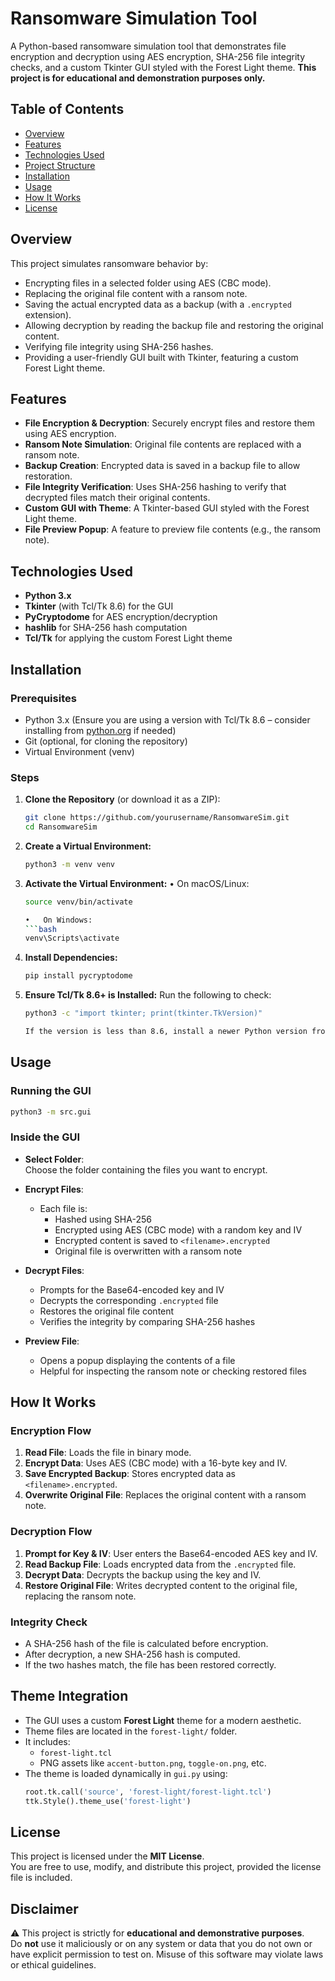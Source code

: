 # Ransomware Simulation Tool

A Python-based ransomware simulation tool that demonstrates file encryption and decryption using AES encryption, SHA-256 file integrity checks, and a custom Tkinter GUI styled with the Forest Light theme. **This project is for educational and demonstration purposes only.**

## Table of Contents

- [Overview](#overview)
- [Features](#features)
- [Technologies Used](#technologies-used)
- [Project Structure](#project-structure)
- [Installation](#installation)
- [Usage](#usage)
- [How It Works](#how-it-works)
- [License](#license)


## Overview

This project simulates ransomware behavior by:
- Encrypting files in a selected folder using AES (CBC mode).
- Replacing the original file content with a ransom note.
- Saving the actual encrypted data as a backup (with a `.encrypted` extension).
- Allowing decryption by reading the backup file and restoring the original content.
- Verifying file integrity using SHA-256 hashes.
- Providing a user-friendly GUI built with Tkinter, featuring a custom Forest Light theme.


## Features

- **File Encryption & Decryption**: Securely encrypt files and restore them using AES encryption.
- **Ransom Note Simulation**: Original file contents are replaced with a ransom note.
- **Backup Creation**: Encrypted data is saved in a backup file to allow restoration.
- **File Integrity Verification**: Uses SHA-256 hashing to verify that decrypted files match their original contents.
- **Custom GUI with Theme**: A Tkinter-based GUI styled with the Forest Light theme.
- **File Preview Popup**: A feature to preview file contents (e.g., the ransom note).



## Technologies Used

- **Python 3.x**
- **Tkinter** (with Tcl/Tk 8.6) for the GUI
- **PyCryptodome** for AES encryption/decryption
- **hashlib** for SHA-256 hash computation
- **Tcl/Tk** for applying the custom Forest Light theme


## Installation

### Prerequisites

- Python 3.x (Ensure you are using a version with Tcl/Tk 8.6 – consider installing from [python.org](https://www.python.org/downloads/mac-osx/) if needed)
- Git (optional, for cloning the repository)
- Virtual Environment (venv)

### Steps

1. **Clone the Repository** (or download it as a ZIP):
   ```bash
   git clone https://github.com/yourusername/RansomwareSim.git
   cd RansomwareSim

2. **Create a Virtual Environment:**
    ```bash
    python3 -m venv venv

3. **Activate the Virtual Environment:**
    •	On macOS/Linux:
    ```bash
    source venv/bin/activate

    •	On Windows:
    ```bash
    venv\Scripts\activate

4.	**Install Dependencies:**
    ```bash
    pip install pycryptodome

5. **Ensure Tcl/Tk 8.6+ is Installed:**
    Run the following to check:
    ```bash
    python3 -c "import tkinter; print(tkinter.TkVersion)"

    If the version is less than 8.6, install a newer Python version from python.org.

## Usage

### Running the GUI

```bash
python3 -m src.gui
```

### Inside the GUI

- **Select Folder**:  
  Choose the folder containing the files you want to encrypt.

- **Encrypt Files**:  
  - Each file is:
    - Hashed using SHA-256
    - Encrypted using AES (CBC mode) with a random key and IV
    - Encrypted content is saved to `<filename>.encrypted`
    - Original file is overwritten with a ransom note

- **Decrypt Files**:  
  - Prompts for the Base64-encoded key and IV
  - Decrypts the corresponding `.encrypted` file
  - Restores the original file content
  - Verifies the integrity by comparing SHA-256 hashes

- **Preview File**:  
  - Opens a popup displaying the contents of a file
  - Helpful for inspecting the ransom note or checking restored files



## How It Works

### Encryption Flow

1. **Read File**: Loads the file in binary mode.
2. **Encrypt Data**: Uses AES (CBC mode) with a 16-byte key and IV.
3. **Save Encrypted Backup**: Stores encrypted data as `<filename>.encrypted`.
4. **Overwrite Original File**: Replaces the original content with a ransom note.

### Decryption Flow

1. **Prompt for Key & IV**: User enters the Base64-encoded AES key and IV.
2. **Read Backup File**: Loads encrypted data from the `.encrypted` file.
3. **Decrypt Data**: Decrypts the backup using the key and IV.
4. **Restore Original File**: Writes decrypted content to the original file, replacing the ransom note.

### Integrity Check

- A SHA-256 hash of the file is calculated before encryption.
- After decryption, a new SHA-256 hash is computed.
- If the two hashes match, the file has been restored correctly.



## Theme Integration

- The GUI uses a custom **Forest Light** theme for a modern aesthetic.
- Theme files are located in the `forest-light/` folder.
- It includes:
  - `forest-light.tcl`
  - PNG assets like `accent-button.png`, `toggle-on.png`, etc.
- The theme is loaded dynamically in `gui.py` using:
  ```python
  root.tk.call('source', 'forest-light/forest-light.tcl')
  ttk.Style().theme_use('forest-light')
  ```



## License

This project is licensed under the **MIT License**.  
You are free to use, modify, and distribute this project, provided the license file is included.


## Disclaimer

⚠️ This project is strictly for **educational and demonstrative purposes**.  
Do **not** use it maliciously or on any system or data that you do not own or have explicit permission to test on. Misuse of this software may violate laws or ethical guidelines.
